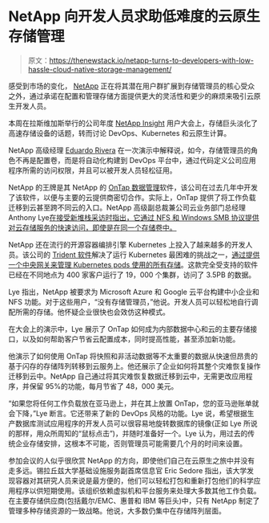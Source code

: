 # NetApp 向开发人员求助低难度的云原生存储管理

> 原文：<https://thenewstack.io/netapp-turns-to-developers-with-low-hassle-cloud-native-storage-management/>

感受到市场的变化， [NetApp](https://www.netapp.com/) 正在将其潜在用户群扩展到存储管理员的核心受众之外，通过承诺在配置和管理存储方面提供更大的灵活性和更少的麻烦来吸引云原生开发人员。

本周在拉斯维加斯举行的公司年度 [NetApp Insight](https://insight.netapp.com/) 用户大会上，存储巨头淡化了高速存储设备的话题，转而讨论 DevOps、Kubernetes 和云原生计算。

NetApp 高级经理 [Eduardo Rivera](https://www.linkedin.com/in/eduardorivera/) 在一次演示中解释说，如今，存储管理员的角色不再是配置卷，而是将自动化构建到 DevOps 平台中，通过代码定义公司应用程序所需的访问权限，并且可以被开发人员轻松征用。

NetApp 的王牌是其 NetApp 的 [OnTap 数据管理](https://www.netapp.com/us/products/data-management-software/ontap.aspx)软件，该公司在过去几年中开发了该软件，以便与主要的云提供商密切合作。实际上，OnTap 提供了将工作负载迁移到云甚至跨不同云的入口。NetApp 高级副总裁兼公司云业务部门总经理 Anthony Lye[在接受新堆栈采访时指出，它通过 NFS 和 Windows SMB 协议提供对云存储服务的快速访问，即使是在同一个存储卷中。](https://www.linkedin.com/in/anthonylye/)

NetApp 还在流行的开源容器编排引擎 Kubernetes 上投入了越来越多的开发人员。该公司的 [Trident 软件](https://netapp.io/persistent-storage-provisioner-for-kubernetes/)解决了运行 Kubernetes 最困难的挑战之一，[通过提供一个中央网关来管理 Kubernetes pods 使用的所有存储](https://thenewstack.io/stateful-workloads-in-kubernetes-with-trident-the-netapp-way/)。这款完全受支持的软件已经在不同地点为 400 家客户运行了 19，000 个集群，访问了 3.5PB 的数据。

Lye 指出，NetApp 被要求为 Microsoft Azure 和 Google 云平台构建中小企业和 NFS 功能。对于这些用户，“没有存储管理员，”他说。开发人员可以轻松地自行调配所需的存储。他怀疑企业很快也会效仿这种模式。

在大会上的演示中，Lye 展示了 OnTap 如何成为内部数据中心和云的主要存储接口，以及如何帮助客户节省云配置成本，同时提高性能，甚至添加新功能。

他演示了如何使用 OnTap 将快照和非活动数据等不太重要的数据从快速但昂贵的基于闪存的存储阵列转移到云服务上。他还展示了企业如何将其整个灾难恢复操作迁移到云中。NetApp 自己通过将其灾难恢复数据迁移到云中，无需更改应用程序，并保留 95%的功能，每月节省了 48，000 美元。

“如果您将任何工作负载放在亚马逊上，并在其上放置 OnTap，您的亚马逊账单就会下降，”Lye 断言。它还带来了新的 DevOps 风格的功能。Lye 说，希望根据生产数据库测试应用程序的开发人员可以很容易地旋转数据库的镜像(正如 Lye 所说的那样，用众所周知的“鼠标点击”)，并随时准备好一个。Lye 认为，用过去的传统企业存储安排，这根本不可能，否则管理员可能需要几个月的时间来设置。

参加会议的人似乎很欣赏 NetApp 的方向，即使他们自己在云原生之旅中并没有走多远。锡拉丘兹大学基础设施服务副首席信息官 Eric Sedore 指出，该大学发现容器对其研究人员来说是最方便的，他们可以轻松打包和重新打包他们的科学应用程序以供短期使用。该组织依赖虚拟机和平台服务来处理大多数其他工作负载。在主要存储供应商(包括戴尔/EMC、惠普和 IBM 等巨头)中，只有 NetApp 制定了管理多种存储资源的一致战略。他说，大多数仍集中在存储阵列层面。

<svg xmlns:xlink="http://www.w3.org/1999/xlink" viewBox="0 0 68 31" version="1.1"><title>Group</title> <desc>Created with Sketch.</desc></svg>